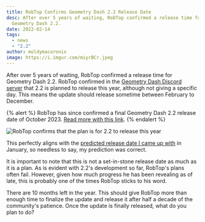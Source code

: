 ```yaml
---
title: RobTop Confirms Geometry Dash 2.2 Release Date
desc: After over 5 years of waiting, RobTop confirmed a release time for
  Geometry Dash 2.2.
date: 2022-02-14
tags:
  - news
  - "2.2"
author: moldymacaronix
image: https://i.imgur.com/miyrBCr.jpeg
---
```


After over 5 years of waiting, RobTop confirmed a release time for Geometry Dash 2.2. RobTop confirmed in the [Geometry Dash Discord server](https://discord.gg/geometrydash) that 2.2 is planned to release this year, although not giving a specific day. This means the update should release sometime between February to December.

{% alert %}
RobTop has since confirmed a final Geometry Dash 2.2 release date of October 2023. [Read more with this link](/posts/final-geometry-dash-2-2-release-date-confirmed-by-robtop/).
{% endalert %}

![RobTop confirms that the plan is for 2.2 to release this year](https://media.discordapp.net/attachments/392087938239954950/942907008754004048/unknown.png)

This perfectly aligns with the [predicted release date I came up with](/posts/2-2-release-date/) in January, so needless to say, my prediction was correct.

It is important to note that this is not a set-in-stone release date as much as it is a plan. As is evident with 2.2's development so far, RobTop's plans often fail. However, given how much progress he has been revealing as of late, this is probably one of the times RobTop sticks to his word.

There are 10 months left in the year. This should give RobTop more than enough time to finalize the update and release it after half a decade of the community's patience. Once the update is finally released, what do you plan to do?
